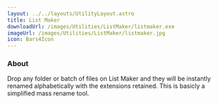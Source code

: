 ```yaml
---
layout: ../../layouts/UtilityLayout.astro
title: List Maker
downloadUrl: /images/Utilities/ListMaker/listmaker.exe
imageUrl: /images/Utilities/ListMaker/listmaker.jpg
icon: Bars4Icon
---
```


### About

Drop any folder or batch of files on List Maker and they will be instantly renamed alphabetically with the extensions retained.
This is basicly a simplified mass rename tool.